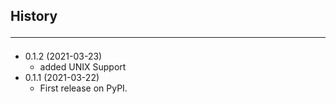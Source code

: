 ## History<hr>
- 0.1.2 (2021-03-23)
    - added UNIX Support 
- 0.1.1 (2021-03-22)
    - First release on PyPI.
